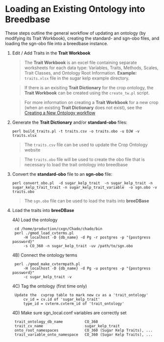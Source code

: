 Loading an Existing Ontology into Breedbase
========

These steps outline the general workflow of updating an ontology (by modifying its 
Trait Workbook), creating the standard- and sgn-obo files, and loading the 
sgn-obo file into a breedbase instance.

1) Edit / Add Traits in the **Trait Workbook**

    > The **Trait Workbook** is an excel file containing separate 
    > worksheets for each data type: Variables, Traits, Methods, 
    > Scales, Trait Classes, and Ontology Root Information.
    > **Example:** `traits.xlsx` file in the sugar kelp example directory.
    
    > If there is an exisiting **Trait Dictionary** for the crop ontology,
    > the **Trait Workbook** can be created using the `create_tw.pl` script.
    
    > For more information on creating a **Trait Workbook** for a new crop
    > (when an existing **Trait Dictionary** does not exist), see the 
    > [Creating a New Ontology workflow](WORKFLOW_NEW.md)


2) Generate the **Trait Dictionary** and/or **standard-obo** files:
    
    `perl build_traits.pl -t traits.csv -o traits.obo -u DJW -v traits.xlsx`

     > The `traits.csv` file can be used to update the Crop Ontology website

     > The `traits.obo` file will be used to create the obo file that is necessary to load the trait ontology into breedbase


3) Convert the **standard-obo** file to an **sgn-obo** file:
    
    `perl convert_obo.pl 
        -d sugar_kelp_trait 
        -n sugar_kelp_trait -n sugar_kelp_trait_trait -n sugar_kelp_trait_variable 
        -o sgn.obo -v traits.obo`

    > The `sgn.obo` file can be used to load the traits into **breeDBase**


4) Load the traits into **breeDBase**

    4A) Load the ontology

        cd /home/production/cxgn/Chado/chado/bin
        perl ./gmod_load_cvterms.pl 
            -H localhost -D {db_name} -d Pg -r postgres -p "{postgress password}"
            -s CO_360 -n sugar_kelp_trait -uv /path/to/sgn.obo


    4B) Connect the ontology terms

        perl ./gmod_make_cvtermpath.pl 
            -H localhost -D {db_name} -d Pg -u postgres -p "{postgress password}" 
            -c sugar_kelp_trait -v


    4C) Tag the ontology (first time only)

        Update the  cvprop table to mark new cv as a 'trait_ontology'
            cv_id = cv.id of 'sugar_kelp_trait'
            type_id = cvterm.cvterm_id of 'trait_ontology'


    4D) Make sure sgn_local.conf variables are correctly set

        trait_ontology_db_name          CO_360
        trait_cv_name                   sugar_kelp_trait
        onto_root_namespaces            CO_360 (Sugar Kelp Traits), ...
        trait_variable_onto_namespace   CO_360 (Sugar Kelp Traits), ...
        
